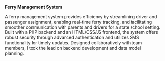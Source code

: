 **Ferry Management System**

A ferry management system provides efficiency by streamlining driver and passenger assignment, enabling real-time ferry tracking, and facilitating smoother communication with parents and drivers for a state school setting. 
Built with a PHP backend and an HTML/CSS/JS frontend, the system offers robust security through advanced authentication and utilizes SMS functionality for timely updates. 
Designed collaboratively with team members, I took the lead on backend development and data model planning.
